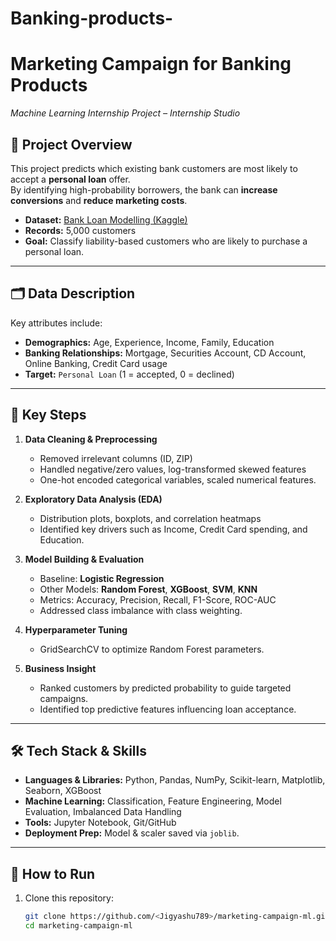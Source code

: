 # Banking-products-
# Marketing Campaign for Banking Products  
*Machine Learning Internship Project – Internship Studio*

## 📌 Project Overview
This project predicts which existing bank customers are most likely to accept a **personal loan** offer.  
By identifying high-probability borrowers, the bank can **increase conversions** and **reduce marketing costs**.

- **Dataset:** [Bank Loan Modelling (Kaggle)](https://www.kaggle.com/itsmesunil/bank-loan-modelling)  
- **Records:** 5,000 customers  
- **Goal:** Classify liability-based customers who are likely to purchase a personal loan.

---

## 🗂️ Data Description
Key attributes include:
- **Demographics:** Age, Experience, Income, Family, Education  
- **Banking Relationships:** Mortgage, Securities Account, CD Account, Online Banking, Credit Card usage  
- **Target:** `Personal Loan` (1 = accepted, 0 = declined)

---

## 🔑 Key Steps
1. **Data Cleaning & Preprocessing**  
   - Removed irrelevant columns (ID, ZIP)  
   - Handled negative/zero values, log-transformed skewed features  
   - One-hot encoded categorical variables, scaled numerical features.

2. **Exploratory Data Analysis (EDA)**  
   - Distribution plots, boxplots, and correlation heatmaps  
   - Identified key drivers such as Income, Credit Card spending, and Education.

3. **Model Building & Evaluation**  
   - Baseline: **Logistic Regression**  
   - Other Models: **Random Forest**, **XGBoost**, **SVM**, **KNN**  
   - Metrics: Accuracy, Precision, Recall, F1-Score, ROC-AUC  
   - Addressed class imbalance with class weighting.

4. **Hyperparameter Tuning**  
   - GridSearchCV to optimize Random Forest parameters.

5. **Business Insight**  
   - Ranked customers by predicted probability to guide targeted campaigns.  
   - Identified top predictive features influencing loan acceptance.

---

## 🛠️ Tech Stack & Skills
- **Languages & Libraries:** Python, Pandas, NumPy, Scikit-learn, Matplotlib, Seaborn, XGBoost  
- **Machine Learning:** Classification, Feature Engineering, Model Evaluation, Imbalanced Data Handling  
- **Tools:** Jupyter Notebook, Git/GitHub  
- **Deployment Prep:** Model & scaler saved via `joblib`.

---

## 🚀 How to Run
1. Clone this repository:
   ```bash
   git clone https://github.com/<Jigyashu789>/marketing-campaign-ml.git
   cd marketing-campaign-ml
